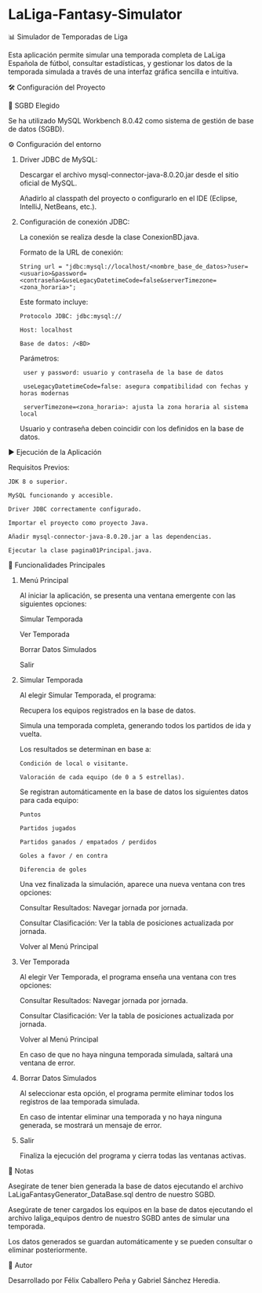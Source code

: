 # LaLiga-Fantasy-Simulator
📊 Simulador de Temporadas de Liga

Esta aplicación permite simular una temporada completa de LaLiga Española de fútbol, consultar estadísticas, y gestionar los datos de la temporada simulada a través de una interfaz gráfica sencilla e intuitiva.



🛠️ Configuración del Proyecto

📌 SGBD Elegido

Se ha utilizado MySQL Workbench 8.0.42 como sistema de gestión de base de datos (SGBD).



⚙️ Configuración del entorno

1. Driver JDBC de MySQL:

    Descargar el archivo mysql-connector-java-8.0.20.jar desde el sitio oficial de MySQL.
  
    Añadirlo al classpath del proyecto o configurarlo en el IDE (Eclipse, IntelliJ, NetBeans, etc.).

2. Configuración de conexión JDBC:

   La conexión se realiza desde la clase ConexionBD.java.

   Formato de la URL de conexión:

       String url = "jdbc:mysql://localhost/<nombre_base_de_datos>?user=<usuario>&password=<contraseña>&useLegacyDatetimeCode=false&serverTimezone=<zona_horaria>";

   Este formato incluye:

       Protocolo JDBC: jdbc:mysql://

       Host: localhost

       Base de datos: /<BD>

   Parámetros:

        user y password: usuario y contraseña de la base de datos

        useLegacyDatetimeCode=false: asegura compatibilidad con fechas y horas modernas

        serverTimezone=<zona_horaria>: ajusta la zona horaria al sistema local

   Usuario y contraseña deben coincidir con los definidos en la base de datos.

   

▶️ Ejecución de la Aplicación

  Requisitos Previos:

    JDK 8 o superior.

    MySQL funcionando y accesible.

    Driver JDBC correctamente configurado.   

    Importar el proyecto como proyecto Java.

    Añadir mysql-connector-java-8.0.20.jar a las dependencias.

    Ejecutar la clase pagina01Principal.java.

  
  
🚀 Funcionalidades Principales
1. Menú Principal
   
    Al iniciar la aplicación, se presenta una ventana emergente con las siguientes opciones:
  
    Simular Temporada

    Ver Temporada
  
    Borrar Datos Simulados
  
    Salir



2. Simular Temporada
    
   Al elegir Simular Temporada, el programa:
   
     Recupera los equipos registrados en la base de datos.
   
     Simula una temporada completa, generando todos los partidos de ida y vuelta.
   
     Los resultados se determinan en base a:
   
       Condición de local o visitante.
   
       Valoración de cada equipo (de 0 a 5 estrellas).
   
     Se registran automáticamente en la base de datos los siguientes datos para cada equipo:

       Puntos

       Partidos jugados
   
       Partidos ganados / empatados / perdidos
   
       Goles a favor / en contra
   
       Diferencia de goles
   
    Una vez finalizada la simulación, aparece una nueva ventana con tres opciones:
   
      Consultar Resultados: Navegar jornada por jornada.
   
      Consultar Clasificación: Ver la tabla de posiciones actualizada por jornada.
   
      Volver al Menú Principal
   


3. Ver Temporada

    Al elegir Ver Temporada, el programa enseña una ventana con tres opciones:

      Consultar Resultados: Navegar jornada por jornada.
   
      Consultar Clasificación: Ver la tabla de posiciones actualizada por jornada.
   
      Volver al Menú Principal

   En caso de que no haya ninguna temporada simulada, saltará una ventana de error.

  

4. Borrar Datos Simulados
   
   Al seleccionar esta opción, el programa permite eliminar todos los registros de laa temporada simulada.

   En caso de intentar eliminar una temporada y no haya ninguna generada, se mostrará un mensaje de error.



5. Salir
   
   Finaliza la ejecución del programa y cierra todas las ventanas activas.



📝 Notas

Asegirate de tener bien generada la base de datos ejecutando el archivo LaLigaFantasyGenerator_DataBase.sql dentro de nuestro SGBD.

Asegúrate de tener cargados los equipos en la base de datos ejecutando el archivo laliga_equipos dentro de nuestro SGBD antes de simular una temporada.

Los datos generados se guardan automáticamente y se pueden consultar o eliminar posteriormente.



📌 Autor

Desarrollado por Félix Caballero Peña y Gabriel Sánchez Heredia.
